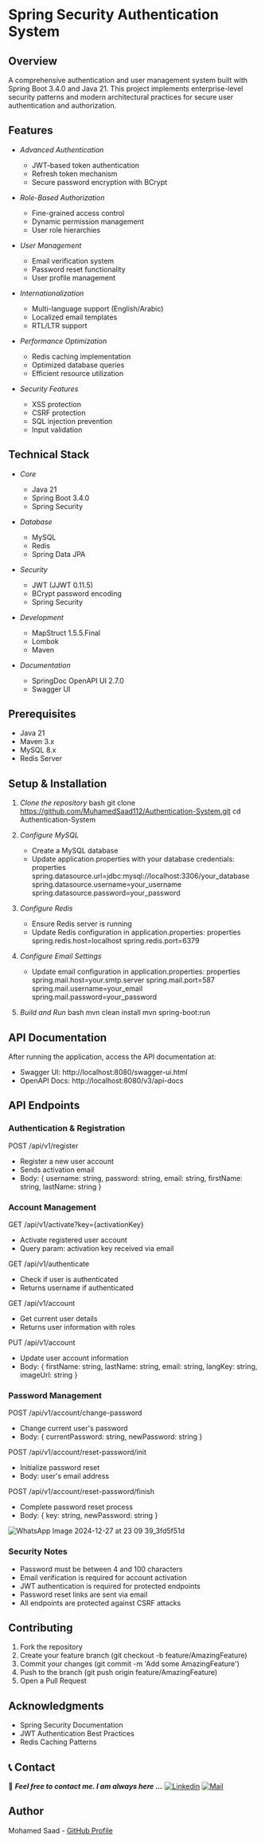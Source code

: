 # Spring Security Authentication System

## Overview
A comprehensive authentication and user management system built with Spring Boot 3.4.0 and Java 21. This project implements enterprise-level security patterns and modern architectural practices for secure user authentication and authorization.

## Features
- *Advanced Authentication*
  - JWT-based token authentication
  - Refresh token mechanism
  - Secure password encryption with BCrypt

- *Role-Based Authorization*
  - Fine-grained access control
  - Dynamic permission management
  - User role hierarchies

- *User Management*
  - Email verification system
  - Password reset functionality
  - User profile management

- *Internationalization*
  - Multi-language support (English/Arabic)
  - Localized email templates
  - RTL/LTR support

- *Performance Optimization*
  - Redis caching implementation
  - Optimized database queries
  - Efficient resource utilization

- *Security Features*
  - XSS protection
  - CSRF protection
  - SQL injection prevention
  - Input validation

## Technical Stack
- *Core*
  - Java 21
  - Spring Boot 3.4.0
  - Spring Security

- *Database*
  - MySQL
  - Redis
  - Spring Data JPA

- *Security*
  - JWT (JJWT 0.11.5)
  - BCrypt password encoding
  - Spring Security

- *Development*
  - MapStruct 1.5.5.Final
  - Lombok
  - Maven

- *Documentation*
  - SpringDoc OpenAPI UI 2.7.0
  - Swagger UI

## Prerequisites
- Java 21
- Maven 3.x
- MySQL 8.x
- Redis Server

## Setup & Installation

1. *Clone the repository*
   bash
   git clone https://github.com/MuhamedSaad112/Authentication-System.git
   cd Authentication-System
   

2. *Configure MySQL*
   - Create a MySQL database
   - Update application.properties with your database credentials:
     properties
     spring.datasource.url=jdbc:mysql://localhost:3306/your_database
     spring.datasource.username=your_username
     spring.datasource.password=your_password
     

3. *Configure Redis*
   - Ensure Redis server is running
   - Update Redis configuration in application.properties:
     properties
     spring.redis.host=localhost
     spring.redis.port=6379
     

4. *Configure Email Settings*
   - Update email configuration in application.properties:
     properties
     spring.mail.host=your.smtp.server
     spring.mail.port=587
     spring.mail.username=your_email
     spring.mail.password=your_password
     

5. *Build and Run*
   bash
   mvn clean install
   mvn spring-boot:run
   

## API Documentation
After running the application, access the API documentation at:
- Swagger UI: http://localhost:8080/swagger-ui.html
- OpenAPI Docs: http://localhost:8080/v3/api-docs

## API Endpoints

### Authentication & Registration

POST /api/v1/register
- Register a new user account
- Sends activation email
- Body: {
    username: string,
    password: string,
    email: string,
    firstName: string,
    lastName: string
}


### Account Management

GET /api/v1/activate?key={activationKey}
- Activate registered user account
- Query param: activation key received via email

GET /api/v1/authenticate
- Check if user is authenticated
- Returns username if authenticated

GET /api/v1/account
- Get current user details
- Returns user information with roles

PUT /api/v1/account
- Update user account information
- Body: {
    firstName: string,
    lastName: string,
    email: string,
    langKey: string,
    imageUrl: string
}


### Password Management

POST /api/v1/account/change-password
- Change current user's password
- Body: {
    currentPassword: string,
    newPassword: string
}

POST /api/v1/account/reset-password/init
- Initialize password reset
- Body: user's email address

POST /api/v1/account/reset-password/finish
- Complete password reset process
- Body: {
    key: string,
    newPassword: string
}


![WhatsApp Image 2024-12-27 at 23 09 39_3fd5f51d](https://github.com/user-attachments/assets/c66b2cca-18bc-40b6-9b0e-43a48c504593)


### Security Notes
- Password must be between 4 and 100 characters
- Email verification is required for account activation
- JWT authentication is required for protected endpoints
- Password reset links are sent via email
- All endpoints are protected against CSRF attacks


## Contributing
1. Fork the repository
2. Create your feature branch (git checkout -b feature/AmazingFeature)
3. Commit your changes (git commit -m 'Add some AmazingFeature')
4. Push to the branch (git push origin feature/AmazingFeature)
5. Open a Pull Request

## Acknowledgments
- Spring Security Documentation
- JWT Authentication Best Practices
- Redis Caching Patterns

## 📞 Contact

📝 ***Feel free to contact me. I am always here ...***
[![Linkedin](https://img.shields.io/badge/LinkedIn-Mohamed%20Saad-blue?logo=Linkedin&logoColor=blue&labelColor=black)](https://www.linkedin.com/in/MuhamedSaad112/)
[![Mail](https://img.shields.io/badge/Gmail-m.saad1122003@gmail.com-blue?logo=Gmail&logoColor=blue&labelColor=black)](mailto:m.saad1122003@gmail.com)
<br>

## Author
Mohamed Saad - [GitHub Profile](https://github.com/MuhamedSaad112)


